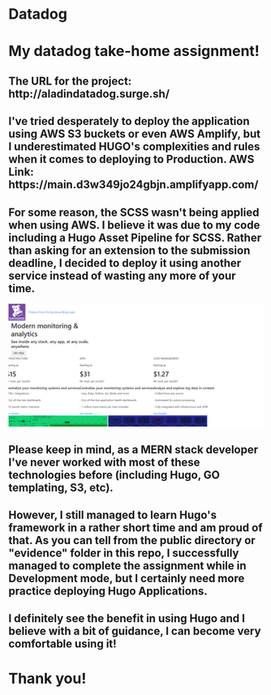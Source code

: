 # Datadog
<h1>My datadog take-home assignment!</h1>

<h2>The URL for the project: http://aladindatadog.surge.sh/ </h2>
<h2>I've tried desperately to deploy the application using AWS S3 buckets or even AWS Amplify, but I underestimated HUGO's complexities and rules when it comes to deploying to Production. AWS Link: https://main.d3w349jo24gbjn.amplifyapp.com/</h2>


<h2>For some reason, the SCSS wasn't being applied when using AWS. I believe it was due to my code including a Hugo Asset Pipeline for SCSS. Rather than asking for an extension to the submission deadline, I decided to deploy it using another service instead of wasting any more of your time.</h2>

<img src="evidence/9.png" />

<h2>Please keep in mind, as a MERN stack developer I've never worked with most of these technologies before (including Hugo, GO templating, S3, etc).</h2>

<h2>However, I still managed to learn Hugo's framework in a rather short time and am proud of that. As you can tell from the public directory or "evidence" folder in this repo, I successfully managed to complete the assignment while in Development mode, but I certainly need more practice deploying Hugo Applications.</h2>

  
<h2>I definitely see the benefit in using Hugo and I believe with a bit of guidance, I can become very comfortable using it!</h2>
  
<h1> Thank you! </h1>

